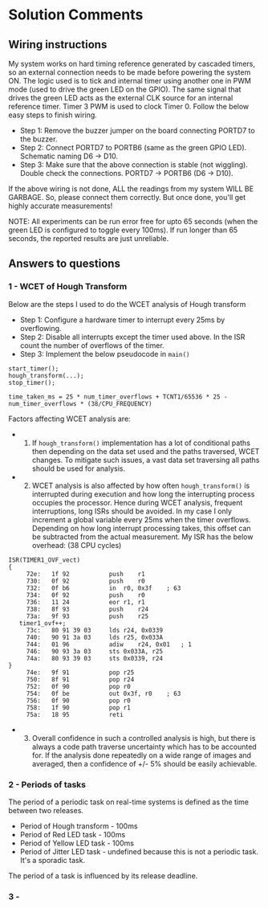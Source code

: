 # Solution Comments
## Wiring instructions
My system works on hard timing reference generated by cascaded timers, so an external connection needs to be made before powering the system ON. The logic used is to tick and internal timer using another one in PWM mode (used to drive the green LED on the GPIO). The same signal that drives the green LED acts as the external CLK source for an internal reference timer. Timer 3 PWM is used to clock Timer 0. Follow the below easy steps to finish wiring.

* Step 1: Remove the buzzer jumper on the board connecting PORTD7 to the buzzer.
* Step 2: Connect PORTD7 to PORTB6 (same as the green GPIO LED). Schematic naming D6 -> D10.
* Step 3: Make sure that the above connection is stable (not wiggling). Double check the connections. PORTD7 -> PORTB6 (D6 -> D10).

If the above wiring is not done, ALL the readings from my system WILL BE GARBAGE. So, please connect them correctly. But once done, you'll get highly accurate measurements!

NOTE: All experiments can be run error free for upto 65 seconds (when the green LED is configured to toggle every 100ms). If run longer than 65 seconds, the reported results are just unreliable.

## Answers to questions
### 1 - WCET of Hough Transform
Below are the steps I used to do the WCET analysis of Hough transform
* Step 1: Configure a hardware timer to interrupt every 25ms by overflowing.
* Step 2: Disable all interrupts except the timer used above. In the ISR count the number of overflows of the timer.
* Step 3: Implement the below pseudocode in ```main()```
```
start_timer();
hough_transform(...);
stop_timer();

time_taken_ms = 25 * num_timer_overflows + TCNT1/65536 * 25 - num_timer_overflows * (38/CPU_FREQUENCY)
```
Factors affecting WCET analysis are:
* 1. If ```hough_transform()``` implementation has a lot of conditional paths then depending on the data set used and the paths traversed, WCET changes. To mitigate such issues, a vast data set traversing all paths should be used for analysis.

* 2. WCET analysis is also affected by how often ```hough_transform()``` is interrupted during execution and how long the interrupting process occupies the processor. Hence during WCET analysis, frequent interruptions, long ISRs should be avoided. In my case I only increment a global variable every 25ms when the timer overflows. Depending on how long interrupt processing takes, this offset can be subtracted from the actual measurement. My ISR has the below overhead: (38 CPU cycles)
```
ISR(TIMER1_OVF_vect)
{
     72e:	1f 92       	push	r1
     730:	0f 92       	push	r0
     732:	0f b6       	in	r0, 0x3f	; 63
     734:	0f 92       	push	r0
     736:	11 24       	eor	r1, r1
     738:	8f 93       	push	r24
     73a:	9f 93       	push	r25
   timer1_ovf++;
     73c:	80 91 39 03 	lds	r24, 0x0339
     740:	90 91 3a 03 	lds	r25, 0x033A
     744:	01 96       	adiw	r24, 0x01	; 1
     746:	90 93 3a 03 	sts	0x033A, r25
     74a:	80 93 39 03 	sts	0x0339, r24
}
     74e:	9f 91       	pop	r25
     750:	8f 91       	pop	r24
     752:	0f 90       	pop	r0
     754:	0f be       	out	0x3f, r0	; 63
     756:	0f 90       	pop	r0
     758:	1f 90       	pop	r1
     75a:	18 95       	reti
```
* 3. Overall confidence in such a controlled analysis is high, but there is always a code path traverse uncertainty which has to be accounted for. If the analysis done repeatedly on a wide range of images and averaged, then a confidence of +/- 5% should be easily achievable.

### 2 - Periods of tasks
The period of a periodic task on real-time systems is defined as the time between two releases.

* Period of Hough transform - 100ms
* Period of Red LED task    - 100ms
* Period of Yellow LED task - 100ms
* Period of Jitter LED task - undefined because this is not a periodic task. It's a sporadic task.

The period of a task is influenced by its release deadline.

### 3 - 

